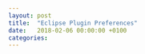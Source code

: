 ```yaml
---
layout: post
title:  "Eclipse Plugin Preferences"
date:   2018-02-06 00:00:00 +0100
categories:
---
```

